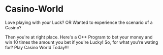 # Casino-World

Love playing with your Luck?
OR
Wanted to experience the scenario of a Casino?

Then you're at right place. Here's a C++ Program to bet your money and win 10 times the amount you bet if you're Lucky!
So, for what you're wating for?
Play Casino World Today!!!

